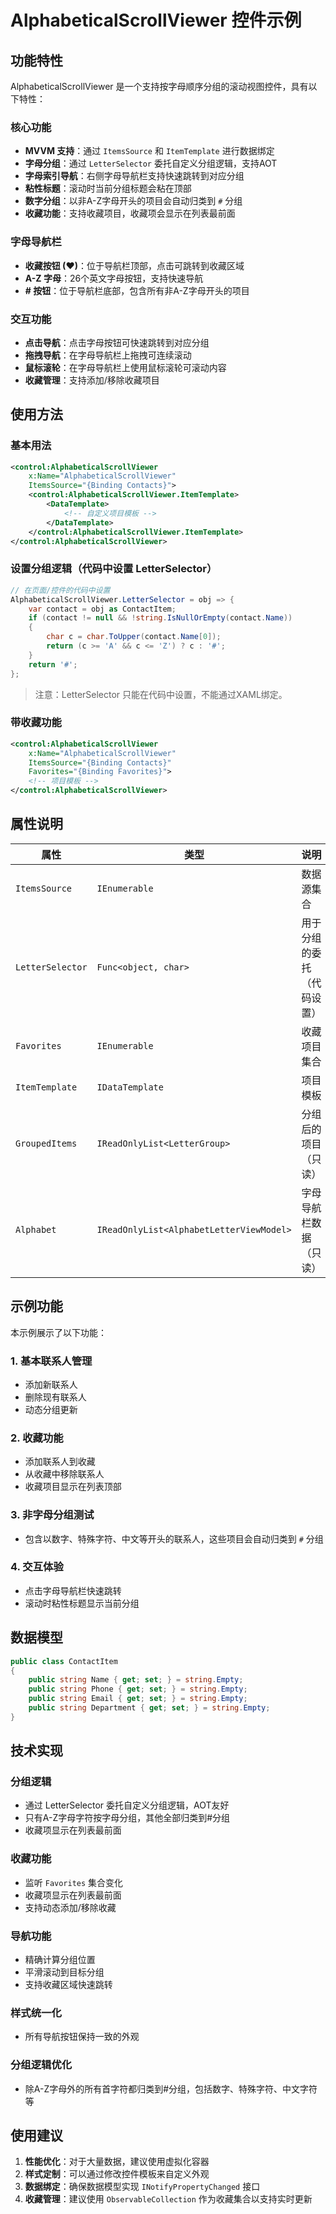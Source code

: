 # AlphabeticalScrollViewer 控件示例

## 功能特性

AlphabeticalScrollViewer 是一个支持按字母顺序分组的滚动视图控件，具有以下特性：

### 核心功能
- **MVVM 支持**：通过 `ItemsSource` 和 `ItemTemplate` 进行数据绑定
- **字母分组**：通过 `LetterSelector` 委托自定义分组逻辑，支持AOT
- **字母索引导航**：右侧字母导航栏支持快速跳转到对应分组
- **粘性标题**：滚动时当前分组标题会粘在顶部
- **数字分组**：以非A-Z字母开头的项目会自动归类到 `#` 分组
- **收藏功能**：支持收藏项目，收藏项会显示在列表最前面

### 字母导航栏
- **收藏按钮 (♥)**：位于导航栏顶部，点击可跳转到收藏区域
- **A-Z 字母**：26个英文字母按钮，支持快速导航
- **# 按钮**：位于导航栏底部，包含所有非A-Z字母开头的项目

### 交互功能
- **点击导航**：点击字母按钮可快速跳转到对应分组
- **拖拽导航**：在字母导航栏上拖拽可连续滚动
- **鼠标滚轮**：在字母导航栏上使用鼠标滚轮可滚动内容
- **收藏管理**：支持添加/移除收藏项目

## 使用方法

### 基本用法

```xml
<control:AlphabeticalScrollViewer 
    x:Name="AlphabeticalScrollViewer"
    ItemsSource="{Binding Contacts}">
    <control:AlphabeticalScrollViewer.ItemTemplate>
        <DataTemplate>
            <!-- 自定义项目模板 -->
        </DataTemplate>
    </control:AlphabeticalScrollViewer.ItemTemplate>
</control:AlphabeticalScrollViewer>
```

### 设置分组逻辑（代码中设置 LetterSelector）

```csharp
// 在页面/控件的代码中设置
AlphabeticalScrollViewer.LetterSelector = obj => {
    var contact = obj as ContactItem;
    if (contact != null && !string.IsNullOrEmpty(contact.Name))
    {
        char c = char.ToUpper(contact.Name[0]);
        return (c >= 'A' && c <= 'Z') ? c : '#';
    }
    return '#';
};
```
> 注意：LetterSelector 只能在代码中设置，不能通过XAML绑定。

### 带收藏功能

```xml
<control:AlphabeticalScrollViewer 
    x:Name="AlphabeticalScrollViewer"
    ItemsSource="{Binding Contacts}"
    Favorites="{Binding Favorites}">
    <!-- 项目模板 -->
</control:AlphabeticalScrollViewer>
```

## 属性说明

| 属性               | 类型                                       | 说明            |
|------------------|------------------------------------------|---------------|
| `ItemsSource`    | `IEnumerable`                            | 数据源集合         |
| `LetterSelector` | `Func<object, char>`                     | 用于分组的委托（代码设置） |
| `Favorites`      | `IEnumerable`                            | 收藏项目集合        |
| `ItemTemplate`   | `IDataTemplate`                          | 项目模板          |
| `GroupedItems`   | `IReadOnlyList<LetterGroup>`             | 分组后的项目（只读）    |
| `Alphabet`       | `IReadOnlyList<AlphabetLetterViewModel>` | 字母导航栏数据（只读）   |

## 示例功能

本示例展示了以下功能：

### 1. 基本联系人管理
- 添加新联系人
- 删除现有联系人
- 动态分组更新

### 2. 收藏功能
- 添加联系人到收藏
- 从收藏中移除联系人
- 收藏项目显示在列表顶部

### 3. 非字母分组测试
- 包含以数字、特殊字符、中文等开头的联系人，这些项目会自动归类到 `#` 分组

### 4. 交互体验
- 点击字母导航栏快速跳转
- 滚动时粘性标题显示当前分组

## 数据模型

```csharp
public class ContactItem
{
    public string Name { get; set; } = string.Empty;
    public string Phone { get; set; } = string.Empty;
    public string Email { get; set; } = string.Empty;
    public string Department { get; set; } = string.Empty;
}
```

## 技术实现

### 分组逻辑
- 通过 LetterSelector 委托自定义分组逻辑，AOT友好
- 只有A-Z字母字符按字母分组，其他全部归类到#分组
- 收藏项显示在列表最前面

### 收藏功能
- 监听 `Favorites` 集合变化
- 收藏项显示在列表最前面
- 支持动态添加/移除收藏

### 导航功能
- 精确计算分组位置
- 平滑滚动到目标分组
- 支持收藏区域快速跳转

### 样式统一化
- 所有导航按钮保持一致的外观

### 分组逻辑优化
- 除A-Z字母外的所有首字符都归类到#分组，包括数字、特殊字符、中文字符等

## 使用建议

1. **性能优化**：对于大量数据，建议使用虚拟化容器
2. **样式定制**：可以通过修改控件模板来自定义外观
3. **数据绑定**：确保数据模型实现 `INotifyPropertyChanged` 接口
4. **收藏管理**：建议使用 `ObservableCollection` 作为收藏集合以支持实时更新 